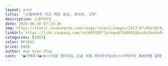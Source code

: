 ```yaml
---
layout: post 
title:  "스윔어바웃 키즈 백조 튜브, 화이트, 1개" 
description: 스윔어바웃 ..
date: 2020-06-30 07:15:38 
img: https://static.coupangcdn.com/image/retail/images/2017/07/04/18/0/0664a161-d944-482d-a851-27a7e4ff7261.jpg 
linkUrl: https://link.coupang.com/re/AFFSDP?lptag=AF3600438&subid=ahnPublicAsk&pageKey=25921748&itemId=100854549&vendorItemId=3186108105&traceid=V0-113-06a00313891d9be0 
categories: [1003] 
color: BF360C 
price: 9460 
author: Ask View Shop 
cont:  "●구매후기●<br/>5살 딸아이는 조금 위험 하더라구요<br/>가족끼리 해외여행 갈때 썼어요<br/>뒤가 오픈형이라서 어른들도  잘가지고놀았네요... <br/><br/>디자인이 예뻐 구입하였어요^^<br/>바람빼는데 시간 다보냈네요<br/>사진도 예쁘게나오고 8 살 딸아이 아주 잘맞게 잘놀구요<br/>아이들이 엄청 좋아했어요<br/>어린아이들은 적합하지 않아요 뒤가 뚫려?있어서<br/>여행가서 너무 잘썻어요ㅎㅎ<br/>예쁘고 사진도 잘나오네요<br/>" 
---
```

